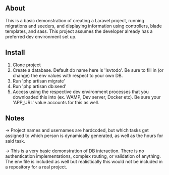 ## About
This is a basic demonstration of creating a Laravel project, running migrations and seeders, and displaying information using
controllers, blade templates, and sass. This project assumes the developer already has a preferred dev environment set up.

## Install

1. Clone project
2. Create a database. Default db name here is 'lsvtodo'. Be sure to fill in (or change) the env values with respect to your own DB.
3. Run 'php artisan migrate'
4. Run 'php artisan db:seed'
5. Access using the respective dev environment processes that you downloaded this into (ex. WAMP, Dev server, Docker etc). Be sure your 'APP_URL' value accounts for this as well.

## Notes
-> Project names and usernames are hardcoded, but which tasks get assigned to which person is dynamically generated,
as well as the hours for said task.

-> This is a very basic demonstration of DB interaction. There is no authentication implementations, complex routing, or validation of anything. The env file is included as well but realistically this would not be included in a repository for a real project.